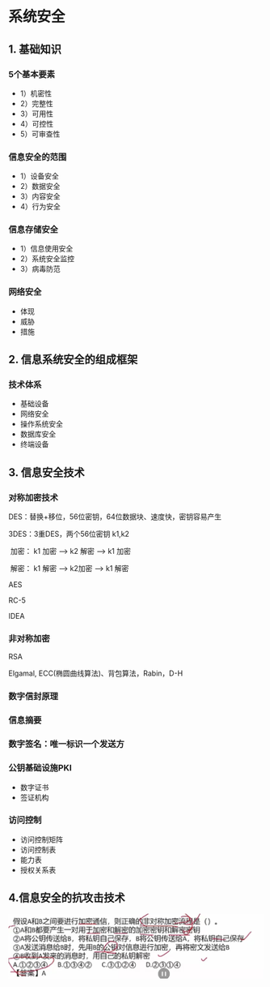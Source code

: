 # 系统安全



## 1. 基础知识

### 5个基本要素

- 1）机密性
- 2）完整性
- 3）可用性
- 4）可控性
- 5）可审查性



### 信息安全的范围

- 1）设备安全
- 2）数据安全
- 3）内容安全
- 4）行为安全





### 信息存储安全

- 1）信息使用安全
- 2）系统安全监控
- 3）病毒防范



### 网络安全

- 体现
- 威胁
- 措施



## 2. 信息系统安全的组成框架

### 技术体系

- 基础设备
- 网络安全
- 操作系统安全
- 数据库安全
- 终端设备



## 3. 信息安全技术

### 对称加密技术

DES：替换+移位，56位密钥，64位数据块、速度快，密钥容易产生

3DES：3重DES，两个56位密钥 k1,k2

​			加密： k1 加密 --> k2 解密 --> k1 加密

​			解密： k1 解密 --> k2加密 --> k1 解密

AES

RC-5

IDEA



### 非对称加密

RSA

Elgamal, ECC(椭圆曲线算法)、背包算法，Rabin，D-H



### 数字信封原理





### 信息摘要





### 数字签名：唯一标识一个发送方



### 公钥基础设施PKI

- 数字证书
- 签证机构



### 访问控制

- 访问控制矩阵
- 访问控制表
- 能力表
- 授权关系表



## 4.信息安全的抗攻击技术





![image-20230825103921967](./image-20230825103921967.png)